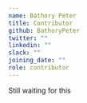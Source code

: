 ```yaml
---
name: Báthory Péter
title: Contributor
github: BathoryPeter
twitter: ""
linkedin: ""
slack: ""
joining_date: ""
role: contributor
---
```


Still waiting for this
